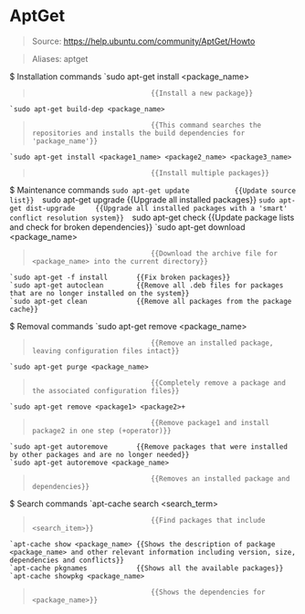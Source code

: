 # AptGet

> Source: https://help.ubuntu.com/community/AptGet/Howto

> Aliases: aptget

$ Installation commands
    `sudo apt-get install <package_name>
>                                  {{Install a new package}} 
    `sudo apt-get build-dep <package_name>
>                                  {{This command searches the repositories and installs the build dependencies for 'package_name'}} 
    `sudo apt-get install <package1_name> <package2_name> <package3_name>
>                                  {{Install multiple packages}} 

$ Maintenance commands
    `sudo apt-get update           {{Update source list}} 
    `sudo apt-get upgrade          {{Upgrade all installed packages}} 
    `sudo apt-get dist-upgrade     {{Upgrade all installed packages with a 'smart' conflict resolution system}} 
    `sudo apt-get check            {{Update package lists and check for broken dependencies}} 
    `sudo apt-get download <package_name>
>                                  {{Download the archive file for <package_name> into the current directory}} 
    `sudo apt-get -f install       {{Fix broken packages}} 
    `sudo apt-get autoclean        {{Remove all .deb files for packages that are no longer installed on the system}} 
    `sudo apt-get clean            {{Remove all packages from the package cache}} 

$ Removal commands
    `sudo apt-get remove <package_name>
>                                  {{Remove an installed package, leaving configuration files intact}} 
    `sudo apt-get purge <package_name>
>                                  {{Completely remove a package and the associated configuration files}} 
    `sudo apt-get remove <package1> <package2>+
>                                  {{Remove package1 and install package2 in one step (+operator)}} 
    `sudo apt-get autoremove       {{Remove packages that were installed by other packages and are no longer needed}} 
    `sudo apt-get autoremove <package_name>
>                                  {{Removes an installed package and dependencies}} 

$ Search commands
    `apt-cache search <search_term>
>                                  {{Find packages that include <search_item>}} 
    `apt-cache show <package_name> {{Shows the description of package <package_name> and other relevant information including version, size, dependencies and conflicts}} 
    `apt-cache pkgnames            {{Shows all the available packages}} 
    `apt-cache showpkg <package_name>
>                                  {{Shows the dependencies for <package_name>}} 


